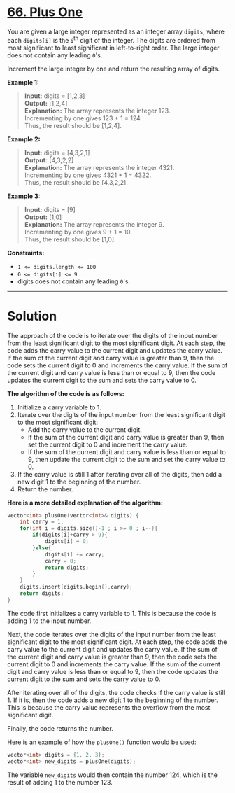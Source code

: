 # [66. Plus One](https://leetcode.com/problems/plus-one/)

You are given a large integer represented as an integer array `digits`, where each `digits[i]` is the `i`<sup>th</sup> digit of the integer. The digits are ordered from most significant to least significant in left-to-right order. The large integer does not contain any leading `0`'s.

Increment the large integer by one and return the resulting array of digits.

 

**Example 1:**

> **Input:** digits = [1,2,3]<br>
**Output:** [1,2,4]<br>
**Explanation:** The array represents the integer 123.<br>
Incrementing by one gives 123 + 1 = 124.<br>
Thus, the result should be [1,2,4].

**Example 2:**

> **Input:** digits = [4,3,2,1]<br>
**Output:** [4,3,2,2]<br>
**Explanation:** The array represents the integer 4321.<br>
Incrementing by one gives 4321 + 1 = 4322.<br>
Thus, the result should be [4,3,2,2].

**Example 3:**

> **Input:** digits = [9]<br>
**Output:** [1,0]<br>
**Explanation:** The array represents the integer 9.<br>
Incrementing by one gives 9 + 1 = 10.<br>
Thus, the result should be [1,0].
 

**Constraints:**

- `1 <= digits.length <= 100`
- `0 <= digits[i] <= 9`
- digits does not contain any leading `0`'s.

---
# Solution

The approach of the code is to iterate over the digits of the input number from the least significant digit to the most significant digit. At each step, the code adds the carry value to the current digit and updates the carry value. If the sum of the current digit and carry value is greater than 9, then the code sets the current digit to 0 and increments the carry value. If the sum of the current digit and carry value is less than or equal to 9, then the code updates the current digit to the sum and sets the carry value to 0.

**The algorithm of the code is as follows:**

1. Initialize a carry variable to 1.
2. Iterate over the digits of the input number from the least significant digit to the most significant digit:
    * Add the carry value to the current digit.
    * If the sum of the current digit and carry value is greater than 9, then set the current digit to 0 and increment the carry value.
    * If the sum of the current digit and carry value is less than or equal to 9, then update the current digit to the sum and set the carry value to 0.
3. If the carry value is still 1 after iterating over all of the digits, then add a new digit 1 to the beginning of the number.
4. Return the number.

**Here is a more detailed explanation of the algorithm:**

```cpp
vector<int> plusOne(vector<int>& digits) {
    int carry = 1;
    for(int i = digits.size()-1 ; i >= 0 ; i--){
        if(digits[i]+carry > 9){
            digits[i] = 0;
        }else{
            digits[i] += carry;
            carry = 0;
            return digits;
        }
    }
    digits.insert(digits.begin(),carry);
    return digits;
}
```

The code first initializes a carry variable to 1. This is because the code is adding 1 to the input number.

Next, the code iterates over the digits of the input number from the least significant digit to the most significant digit. At each step, the code adds the carry value to the current digit and updates the carry value. If the sum of the current digit and carry value is greater than 9, then the code sets the current digit to 0 and increments the carry value. If the sum of the current digit and carry value is less than or equal to 9, then the code updates the current digit to the sum and sets the carry value to 0.

After iterating over all of the digits, the code checks if the carry value is still 1. If it is, then the code adds a new digit 1 to the beginning of the number. This is because the carry value represents the overflow from the most significant digit.

Finally, the code returns the number.

Here is an example of how the `plusOne()` function would be used:

```cpp
vector<int> digits = {1, 2, 3};
vector<int> new_digits = plusOne(digits);
```

The variable `new_digits` would then contain the number 124, which is the result of adding 1 to the number 123.
